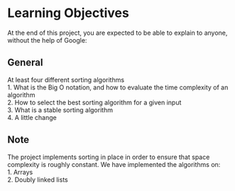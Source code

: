 <h1>Learning Objectives</h1>
<p>At the end of this project, you are expected to be able to explain to anyone, without the help of Google:</p>
<h2>General</h2>
<p>At least four different sorting algorithms<br>
1. What is the Big O notation, and how to evaluate the time complexity of an algorithm<br>
2. How to select the best sorting algorithm for a given input<br>
3. What is a stable sorting algorithm<br>
4. A little change</p>

<h2>Note</h2>
<p> The project implements sorting in place in order to ensure that space complexity is roughly constant. We have implemented the algorithms on:<br>
1. Arrays<br>
2. Doubly linked lists</p>
